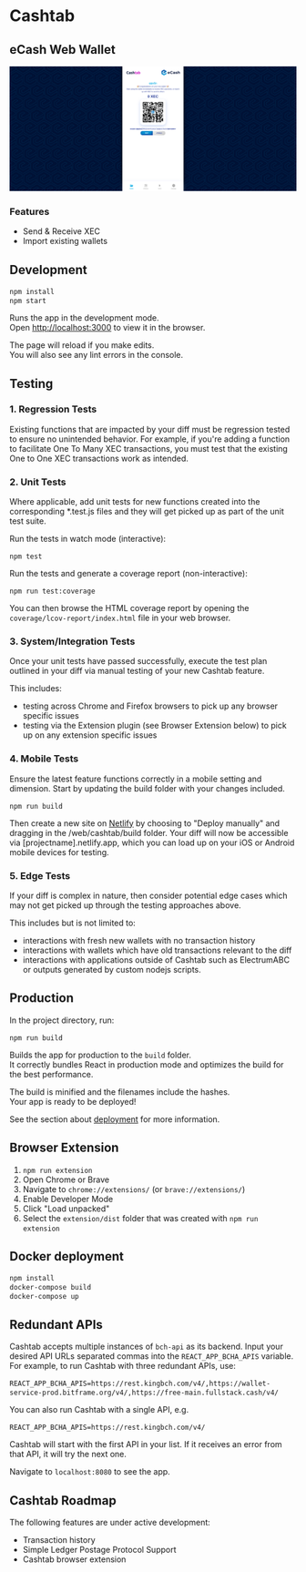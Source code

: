# Cashtab

## eCash Web Wallet

![CashAppHome](./screenshots/ss-readme.png)

### Features

-   Send & Receive XEC
-   Import existing wallets

## Development

```
npm install
npm start
```

Runs the app in the development mode.<br>
Open [http://localhost:3000](http://localhost:3000) to view it in the browser.

The page will reload if you make edits.<br>
You will also see any lint errors in the console.

## Testing

### 1. Regression Tests

Existing functions that are impacted by your diff must be regression tested to ensure no unintended behavior. For example, if you're adding a function to facilitate One To Many XEC transactions, you must test that the existing One to One XEC transactions work as intended.

### 2. Unit Tests

Where applicable, add unit tests for new functions created into the corresponding \*.test.js files and they will get picked up as part of the unit test suite.

Run the tests in watch mode (interactive):

```
npm test
```

Run the tests and generate a coverage report (non-interactive):

```
npm run test:coverage
```

You can then browse the HTML coverage report by opening the
`coverage/lcov-report/index.html` file in your web browser.

### 3. System/Integration Tests

Once your unit tests have passed successfully, execute the test plan outlined in your diff via manual testing of your new Cashtab feature.

This includes:

-   testing across Chrome and Firefox browsers to pick up any browser specific issues
-   testing via the Extension plugin (see Browser Extension below) to pick up on any extension specific issues

### 4. Mobile Tests

Ensure the latest feature functions correctly in a mobile setting and dimension.
Start by updating the build folder with your changes included.

```
npm run build
```

Then create a new site on [Netlify](https://www.netlify.com/) by choosing to "Deploy manually" and dragging in the /web/cashtab/build folder. Your diff will now be accessible via [projectname].netlify.app, which you can load up on your iOS or Android mobile devices for testing.

### 5. Edge Tests

If your diff is complex in nature, then consider potential edge cases which may not get picked up through the testing approaches above.

This includes but is not limited to:

-   interactions with fresh new wallets with no transaction history
-   interactions with wallets which have old transactions relevant to the diff
-   interactions with applications outside of Cashtab such as ElectrumABC or outputs generated by custom nodejs scripts.

## Production

In the project directory, run:

```
npm run build
```

Builds the app for production to the `build` folder.<br>
It correctly bundles React in production mode and optimizes the build for the best performance.

The build is minified and the filenames include the hashes.<br>
Your app is ready to be deployed!

See the section about [deployment](https://facebook.github.io/create-react-app/docs/deployment) for more information.

## Browser Extension

1. `npm run extension`
2. Open Chrome or Brave
3. Navigate to `chrome://extensions/` (or `brave://extensions/`)
4. Enable Developer Mode
5. Click "Load unpacked"
6. Select the `extension/dist` folder that was created with `npm run extension`

## Docker deployment

```
npm install
docker-compose build
docker-compose up
```

## Redundant APIs

Cashtab accepts multiple instances of `bch-api` as its backend. Input your desired API URLs separated commas into the `REACT_APP_BCHA_APIS` variable. For example, to run Cashtab with three redundant APIs, use:

```
REACT_APP_BCHA_APIS=https://rest.kingbch.com/v4/,https://wallet-service-prod.bitframe.org/v4/,https://free-main.fullstack.cash/v4/
```

You can also run Cashtab with a single API, e.g.

```
REACT_APP_BCHA_APIS=https://rest.kingbch.com/v4/
```

Cashtab will start with the first API in your list. If it receives an error from that API, it will try the next one.

Navigate to `localhost:8080` to see the app.

## Cashtab Roadmap

The following features are under active development:

-   Transaction history
-   Simple Ledger Postage Protocol Support
-   Cashtab browser extension
